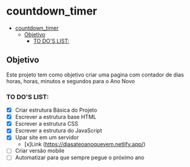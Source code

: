 # countdown_timer

- [countdown_timer](#countdown_timer)
  - [Objetivo](#objetivo)
    - [TO DO'S LIST:](#to-dos-list)

## Objetivo

Este projeto tem como objetivo criar uma pagina com contador de dias horas, horas, minutos e segundos para o Ano Novo

### TO DO'S LIST:

- [x] Criar estrutura Básica do Projeto
- [x] Escrever a estrutura base HTML
- [x] Escrever a estrutura CSS
- [x] Escrever a estrutura do JavaScript
- [x] Upar site em um servidor
  - [x]Link (https://diasateoanoquevem.netlify.app/)
- [ ] Criar versão mobile
- [ ] Automatizar para que sempre pegue o próximo ano
